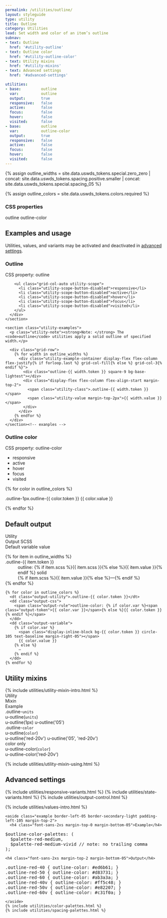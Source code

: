```yaml
---
permalink: /utilities/outline/
layout: styleguide
type: utility
title: Outline
category: Utilities
lead: Set width and color of an item’s outline
subnav:
- text: Outline
  href: '#utility-outline'
- text: Outline color
  href: '#utility-outline-color'
- text: Utility mixins
  href: '#utility-mixins'
- text: Advanced settings
  href: '#advanced-settings'

utilities:
- base:         outline
  var:          outline
  output:       true
  responsive:   false
  active:       false
  focus:        false
  hover:        false
  visited:      false
- base:         outline
  var:          outline-color
  output:       true
  responsive:   false
  active:       false
  focus:        false
  hover:        false
  visited:      false
---
```


{% assign outline_widths =
  site.data.uswds_tokens.special.zero_zero
  | concat: site.data.uswds_tokens.spacing.positive.smaller
  | concat: site.data.uswds_tokens.special.spacing_05
  %}

{% assign outline_colors = site.data.uswds_tokens.colors.required %}

<div class="utilities-properties">
  <h3 class="utilities-property-title">CSS properties</h3>
  <div class="margin-top-1">
    <span class="property utilities-property">outline</span>
    <span class="property utilities-property">outline-color</span>
  </div>
</div>

<section class="utilities-section">

  <div class="grid-row utilities-section-title-bar">
    <h2 class="grid-col-auto utilities-section-title">Examples and usage</h2>
    <p class="grid-col-fill utilities-section-helper">Utilities, values, and variants may be activated and deactivated in <a href="#advanced-settings" class="text-ink text-no-wrap">advanced settings</a>.</p>
  </div>

  <section class="utility" id="utility-outline">
    <section class="utility-title-bar">
      <div class="grid-row flex-align-center">
        <div class="grid-col-fill">
          <h3 class="grid-col-auto utility-title">Outline</h3>
          <p class="utility-property">CSS property: <span class="utility-property-code">outline</span></p>
        </div>

        <ul class="grid-col-auto utility-scope">
          <li class="utility-scope-button-disabled">responsive</li>
          <li class="utility-scope-button-disabled">active</li>
          <li class="utility-scope-button-disabled">hover</li>
          <li class="utility-scope-button-disabled">focus</li>
          <li class="utility-scope-button-disabled">visited</li>
        </ul>
      </div>
    </section>

    <section class="utility-examples">
      <p class="utility-note"><strong>Note: </strong> The <code>outline</code> utilities apply a solid outline of specified width.</p>

      <div class="grid-row">
        {% for width in outline_widths %}
          <div class="utility-example-container display-flex flex-column flex-justify{% if forloop.last %} grid-col-fill{% else %} grid-col-3{% endif %}">
            <div class="outline-{{ width.token }} square-9 bg-base-lightest"></div>
            <div class="display-flex flex-column flex-align-start margin-top-2">
              <span class="utility-class">.outline-{{ width.token }}</span>
              <span class="utility-value margin-top-2px">{{ width.value }}</span>
            </div>
          </div>
        {% endfor %}
      </div>
    </section><!-- exanples -->
  </section><!-- utility -->

  <section class="utility" id="utility-outline-color">
    <section class="utility-title-bar">
      <div class="grid-row flex-align-center">
        <div class="grid-col-fill">
          <h3 class="grid-col-auto utility-title">Outline color</h3>
          <p class="utility-property">CSS property: <span class="utility-property-code">outline-color</span></p>
        </div>
        <ul class="grid-col-auto utility-scope">
          <li class="utility-scope-button-disabled">responsive</li>
          <li class="utility-scope-button-disabled">active</li>
          <li class="utility-scope-button-disabled">hover</li>
          <li class="utility-scope-button-disabled">focus</li>
          <li class="utility-scope-button-disabled">visited</li>
        </ul>
      </div>
    </section>
    <section class="utility-examples">
      <div class="grid-row">
        {% for color in outline_colors %}
          <p class="utility-example-container-condensed grid-col-12 display-flex flex-align-center">
            <span class="flex-fill">
              <span class="square-4 radius-sm text-middle padding-05 display-inline-block margin-right-1 bg-white ">
                <span class="square-3 radius-sm display-block outline-1px outline-{{ color.token }}"></span>
              </span>
              <span class="square-4 radius-sm text-middle padding-05 display-inline-block margin-right-1 bg-ink">
                <span class="square-3 radius-sm display-block outline-1px outline-{{ color.token }}"></span>
              </span>
              <span class="utility-class"><span class="text-light">.outline-1px</span>.outline-{{ color.token }}</span>
            </span>
            <span class="flex-auto utility-value-color">
              <span class="utility-value-color-chip bg-{{ color.token }}"></span>
              {{ color.value }}
            </span>
          </p>
        {% endfor %}
      </div>
    </section>
  </section>
</section>

<section class="utilities-section">
  <h2 class="utilities-section-title">Default output</h2>
  <div class="grid-row font-sans-1 text-bold border-bottom padding-bottom-05 margin-top-2 border-base-light">
    <div class="grid-col-4">Utility</div>
    <div class="grid-col-6">Output SCSS</div>
    <div class="grid-col-2">Default variable value</div>
  </div>
  <dl class="output-list">
    {% for item in outline_widths %}
      <dt class="output-utility">.outline-{{ item.token }}</dt>
      <dd class="output-css">
        <span class="output-rule">outline: {% if item.scss %}<span class="output-token">{{ item.scss }}</span>{% else %}{{ item.value }}{% endif %} solid</span>
      </dd>
      <dd class="output-variable">{% if item.scss %}{{ item.value }}{% else %}—{% endif %}</dd>
    {% endfor %}

    {% for color in outline_colors %}
      <dt class="output-utility">.outline-{{ color.token }}</dt>
      <dd class="output-css">
        <span class="output-rule">outline-color: {% if color.var %}<span class="output-token">{{ color.var }}</span>{% else %}{{ color.token }}{% endif %}</span>
      </dd>
      <dd class="output-variable">
        {% if color.var %}
          <span class="display-inline-block bg-{{ color.token }} circle-105 text-baseline margin-right-05"></span>
          {{ color.value }}
        {% else %}
          —
        {% endif %}
      </dd>
    {% endfor %}
  </dl>
</section>

<section id="utility-mixins" class="padding-top-4">
  <h2 class="margin-y-0">Utility mixins</h2>
  {% include utilities/utility-mixin-intro.html %}

  <div class="grid-row font-sans-3xs text-bold border-bottom border-base-light padding-bottom-05 margin-top-2 margin-top-3">
    <div class="grid-col-4">Utility</div>
    <div class="grid-col-4">Mixin</div>
    <div class="grid-col-4">Example</div>
  </div>
  <div class="grid-row font-mono-2xs padding-y-1 border-bottom border-base-light">
    <div class="grid-col-4">.outline-<code>units</code></div>
    <div class="grid-col-4">u-outline(<code>units</code>)</div>
    <div class="grid-col-4">
      <span class="display-block">u-outline(1px)</span>
      <span class="display-block margin-top-1">u-outline('05')</span>
    </div>
  </div>
  <div class="grid-row font-mono-2xs padding-y-1 border-bottom border-base-light">
    <div class="grid-col-4">.outline-<code>color</code></div>
    <div class="grid-col-4">u-outline(<code>color</code>)</div>
    <div class="grid-col-4">
      <span class="display-block">u-outline('red-20v')</span>
      <span class="display-block margin-top-1">u-outline('05', 'red-20v')</span>
    </div>
  </div>
  <div class="grid-row font-mono-2xs padding-y-1 border-bottom border-base-light">
    <div class="grid-col-4">color only</div>
    <div class="grid-col-4">u-outline-color(<code>color</code>)</div>
    <div class="grid-col-4">
      <span class="display-block">u-outline-color('red-20v')</span>
    </div>
  </div>

  {% include utilities/utility-mixin-using.html %}
</section>

<section id="advanced-settings" class="padding-top-4">
  <h2 class="margin-y-0">Advanced settings</h2>

  {% include utilities/responsive-variants.html %}
  {% include utilities/state-variants.html %}
  {% include utilities/output-control.html %}

  <section class="utilities-section margin-top-6">
    {% include utilities/values-intro.html %}

    <aside class="example border-left-05 border-secondary-light padding-left-105 margin-top-2">
      <h4 class="font-sans-2xs margin-top-0 margin-bottom-05">Example</h4>
<pre class="font-mono-xs margin-0 padding-0 bg-transparent">
$outline-color-palettes: (
  $palette-red-medium,
  $palette-red-medium-vivid // note: no trailing comma
);
</pre>
    <h4 class="font-sans-2xs margin-top-2 margin-bottom-05">Output</h4>
<pre class=" font-mono-xs margin-0 padding-0 bg-transparent">
.outline-red-40 { outline-color: #ed6b61; }
.outline-red-50 { outline-color: #d83731; }
.outline-red-60 { outline-color: #ab3a3a; }
.outline-red-40v { outline-color: #ff5c48; }
.outline-red-50v { outline-color: #e82207; }
.outline-red-60v { outline-color: #c31f0a; }
</pre>
    </aside>
    {% include utilities/color-palettes.html %}
    {% include utilities/spacing-palettes.html %}
  </section>
</section>
